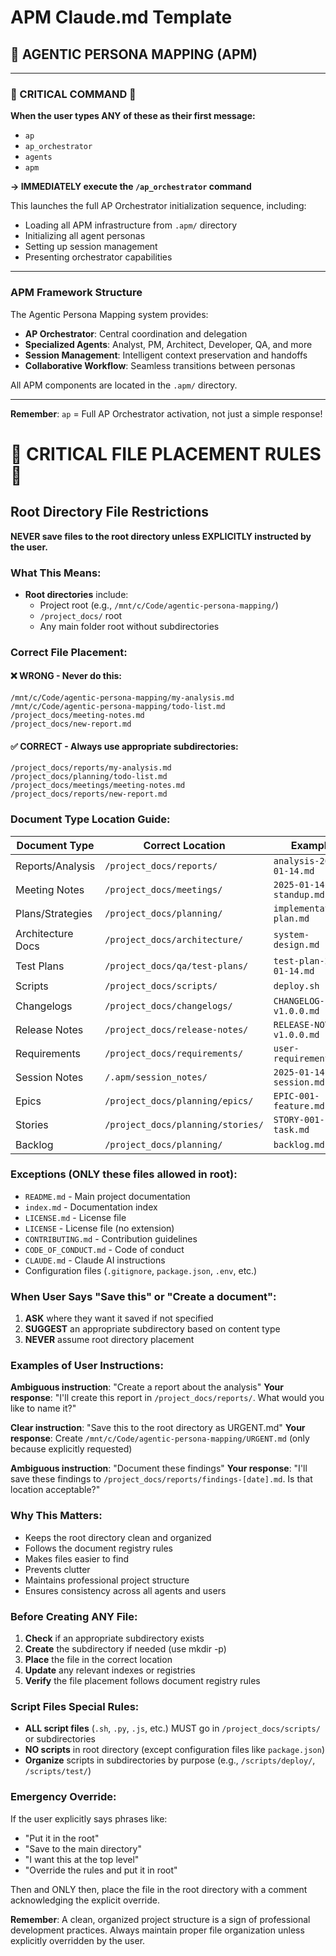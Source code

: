 # APM Claude.md Template

<BEGIN-APM-CLAUDE-MERGE>

## 🚀 AGENTIC PERSONA MAPPING (APM)

---

### 🔴 CRITICAL COMMAND 🔴

**When the user types ANY of these as their first message:**
- `ap`
- `ap_orchestrator`
- `agents`
- `apm`

**→ IMMEDIATELY execute the `/ap_orchestrator` command**

This launches the full AP Orchestrator initialization sequence, including:
- Loading all APM infrastructure from `.apm/` directory
- Initializing all agent personas
- Setting up session management
- Presenting orchestrator capabilities

---

### APM Framework Structure

The Agentic Persona Mapping system provides:
- **AP Orchestrator**: Central coordination and delegation
- **Specialized Agents**: Analyst, PM, Architect, Developer, QA, and more
- **Session Management**: Intelligent context preservation and handoffs
- **Collaborative Workflow**: Seamless transitions between personas

All APM components are located in the `.apm/` directory.

---

**Remember**: `ap` = Full AP Orchestrator activation, not just a simple response!

</END-APM-CLAUDE-MERGE>

# 🚨 CRITICAL FILE PLACEMENT RULES 🚨

## Root Directory File Restrictions

**NEVER save files to the root directory unless EXPLICITLY instructed by the user.**

### What This Means:
- **Root directories** include:
  - Project root (e.g., `/mnt/c/Code/agentic-persona-mapping/`)
  - `/project_docs/` root
  - Any main folder root without subdirectories

### Correct File Placement:

#### ❌ WRONG - Never do this:
```
/mnt/c/Code/agentic-persona-mapping/my-analysis.md
/mnt/c/Code/agentic-persona-mapping/todo-list.md
/project_docs/meeting-notes.md
/project_docs/new-report.md
```

#### ✅ CORRECT - Always use appropriate subdirectories:
```
/project_docs/reports/my-analysis.md
/project_docs/planning/todo-list.md
/project_docs/meetings/meeting-notes.md
/project_docs/reports/new-report.md
```

### Document Type Location Guide:

| Document Type | Correct Location | Example |
|--------------|------------------|---------|
| Reports/Analysis | `/project_docs/reports/` | `analysis-2025-01-14.md` |
| Meeting Notes | `/project_docs/meetings/` | `2025-01-14-standup.md` |
| Plans/Strategies | `/project_docs/planning/` | `implementation-plan.md` |
| Architecture Docs | `/project_docs/architecture/` | `system-design.md` |
| Test Plans | `/project_docs/qa/test-plans/` | `test-plan-2025-01-14.md` |
| Scripts | `/project_docs/scripts/` | `deploy.sh` |
| Changelogs | `/project_docs/changelogs/` | `CHANGELOG-v1.0.0.md` |
| Release Notes | `/project_docs/release-notes/` | `RELEASE-NOTES-v1.0.0.md` |
| Requirements | `/project_docs/requirements/` | `user-requirements.md` |
| Session Notes | `/.apm/session_notes/` | `2025-01-14-session.md` |
| Epics | `/project_docs/planning/epics/` | `EPIC-001-feature.md` |
| Stories | `/project_docs/planning/stories/` | `STORY-001-task.md` |
| Backlog | `/project_docs/planning/` | `backlog.md` |

### Exceptions (ONLY these files allowed in root):
- `README.md` - Main project documentation
- `index.md` - Documentation index
- `LICENSE.md` - License file
- `LICENSE` - License file (no extension)
- `CONTRIBUTING.md` - Contribution guidelines
- `CODE_OF_CONDUCT.md` - Code of conduct
- `CLAUDE.md` - Claude AI instructions
- Configuration files (`.gitignore`, `package.json`, `.env`, etc.)

### When User Says "Save this" or "Create a document":
1. **ASK** where they want it saved if not specified
2. **SUGGEST** an appropriate subdirectory based on content type
3. **NEVER** assume root directory placement

### Examples of User Instructions:

**Ambiguous instruction**: "Create a report about the analysis"
**Your response**: "I'll create this report in `/project_docs/reports/`. What would you like to name it?"

**Clear instruction**: "Save this to the root directory as URGENT.md"
**Your response**: Create `/mnt/c/Code/agentic-persona-mapping/URGENT.md` (only because explicitly requested)

**Ambiguous instruction**: "Document these findings"
**Your response**: "I'll save these findings to `/project_docs/reports/findings-[date].md`. Is that location acceptable?"

### Why This Matters:
- Keeps the root directory clean and organized
- Follows the document registry rules
- Makes files easier to find
- Prevents clutter
- Maintains professional project structure
- Ensures consistency across all agents and users

### Before Creating ANY File:
1. **Check** if an appropriate subdirectory exists
2. **Create** the subdirectory if needed (use mkdir -p)
3. **Place** the file in the correct location
4. **Update** any relevant indexes or registries
5. **Verify** the file placement follows document registry rules

### Script Files Special Rules:
- **ALL script files** (`.sh`, `.py`, `.js`, etc.) MUST go in `/project_docs/scripts/` or subdirectories
- **NO scripts** in root directory (except configuration files like `package.json`)
- **Organize** scripts in subdirectories by purpose (e.g., `/scripts/deploy/`, `/scripts/test/`)

### Emergency Override:
If the user explicitly says phrases like:
- "Put it in the root"
- "Save to the main directory"
- "I want this at the top level"
- "Override the rules and put it in root"

Then and ONLY then, place the file in the root directory with a comment acknowledging the explicit override.

**Remember**: A clean, organized project structure is a sign of professional development practices. Always maintain proper file organization unless explicitly overridden by the user.